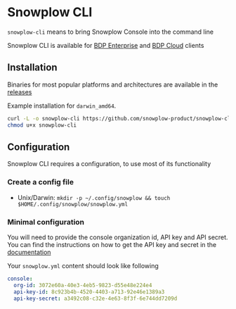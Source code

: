 # Snowplow CLI

`snowplow-cli` means to bring Snowplow Console into the command line

<!-- TODO: Add screenshot -->

Snowplow CLI is available for [BDP Enterprise](https://docs.snowplow.io/docs/getting-started-on-bdp/private-managed-cloud/) and [BDP Cloud](https://docs.snowplow.io/docs/getting-started-on-bdp/cloud/) clients

<!-- ## Documentation -->
<!-- TODO: Add docs link-->

## Installation
Binaries for most popular platforms and architectures are available in the [releases](https://github.com/snowplow-product/snowplow-cli/releases)

Example installation for `darwin_amd64`.

```bash
curl -L -o snowplow-cli https://github.com/snowplow-product/snowplow-cli/releases/latest/download/snowplow-cli_darwin_amd64
chmod u+x snowplow-cli
```

## Configuration
Snowplow CLI requires a configuration, to use most of its functionality

### Create a config file
- Unix/Darwin: `mkdir -p ~/.config/snowplow && touch $HOME/.config/snowplow/snowplow.yml`
<!-- TODO: Windows -->

### Minimal configuration
You will need to provide the console organization id, API key and API secret.
You can find the instructions on how to get the API key and secret in the [documentation](https://docs.snowplow.io/docs/using-the-snowplow-console/managing-console-api-authentication/#credentials-ui-v3)

Your `snowplow.yml` content should look like following
```yaml
console:
  org-id: 3072e60a-40e3-4eb5-9823-d55e48e224e4
  api-key-id: 8c923b4b-4520-4403-a713-92e46e1389a3
  api-key-secret: a3492c08-c32e-4e63-8f3f-6e744dd7209d
```
